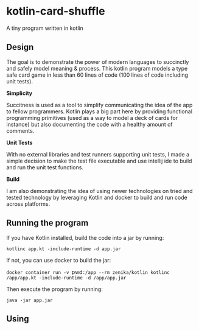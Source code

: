 # kotlin-card-shuffle

A tiny program written in kotlin

## Design

The goal is to demonstrate the power of modern languages to succinctly and safely model meaning & process. This kotlin program models a type safe card game in less than 60 lines of code (100 lines of code including unit tests). 

**Simplicity**

Succitness is used as a tool to simplify communicating the idea of the app to fellow programmers. Kotlin plays a big part here by providing functional programming primitives (used as a way to model a deck of cards for instance) but also documenting the code with a healthy amount of comments.

**Unit Tests**

With no external libraries and test runners supporting unit tests, I made a simple decision to make the test file executable and use intellij ide to build and run the unit test functions.

**Build**

I am also demonstrating the idea of using newer technologies on tried and tested technology by leveraging Kotlin and docker to build and run code across platforms. 

## Running the program

If you have Kotlin installed, build the code into a jar by running:

`kotlinc app.kt -include-runtime -d app.jar`

If not, you can use docker to build the jar:

`docker container run -v `pwd`:/app --rm zenika/kotlin kotlinc /app/app.kt -include-runtime -d /app/app.jar`

Then execute the program by running: 

`java -jar app.jar`

## Using 